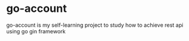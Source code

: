 # go-account
go-account is my self-learning project to study how to achieve rest api using go gin framework
